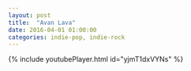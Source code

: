 ```yaml
---
layout: post
title:  "Avan Lava"
date: 2016-04-01 01:00:00
categories: indie-pop, indie-rock
---
```

{% include youtubePlayer.html id="yjmT1dxVYNs" %}
